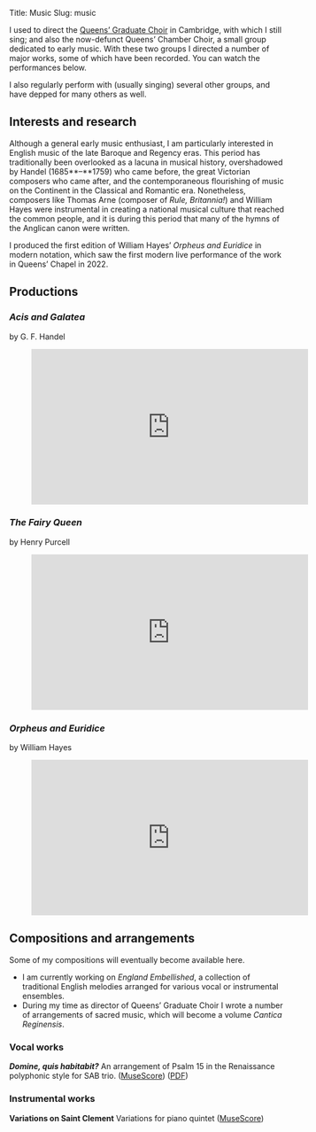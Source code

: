 Title: Music
Slug: music

I used to direct the [Queens’ Graduate Choir](https://www.facebook.com/QueensGradChoir) in Cambridge, with
which I still sing; and also the now-defunct Queens’ Chamber Choir, a
small group dedicated to early music. With these two groups I directed a
number of major works, some of which have been recorded. You can watch
the performances below.

I also regularly perform with (usually singing) several other groups, and have depped for many others as well.

## Interests and research

Although a general early music enthusiast, I am particularly interested in English music of the late Baroque and Regency eras. This period has traditionally been overlooked as a lacuna in musical history, overshadowed by Handel (1685**–**1759) who came before, the great Victorian composers who came after, and the contemporaneous flourishing of music on the Continent in the Classical and Romantic era. Nonetheless, composers like Thomas Arne (composer of _Rule, Britannia!_) and William Hayes were instrumental in creating a national musical culture that reached the common people, and it is during this period that many of the hymns of the Anglican canon were written.

I produced the first edition of William Hayes’ *Orpheus and Euridice* in modern notation, which saw the first modern live performance of the work in Queens’ Chapel in 2022.

## Productions

### *Acis and Galatea*

by G. F. Handel

<figure class="wp-block-embed is-type-video is-provider-youtube wp-block-embed-youtube wp-embed-aspect-16-9 wp-has-aspect-ratio"><div class="wp-block-embed__wrapper">

<iframe title="Queens&#039; Chamber Choir: Acis and Galatea" width="500" height="281" src="https://www.youtube.com/embed/RCE619zsfw8?feature=oembed" frameborder="0" allow="accelerometer; autoplay; clipboard-write; encrypted-media; gyroscope; picture-in-picture; web-share" referrerpolicy="strict-origin-when-cross-origin" allowfullscreen></iframe>

</div></figure>

### *The Fairy Queen*

by Henry Purcell

  

  

<figure class="wp-block-embed is-type-video is-provider-youtube wp-block-embed-youtube wp-embed-aspect-16-9 wp-has-aspect-ratio"><div class="wp-block-embed__wrapper">

<iframe title="Queens&#039; Graduate Choir: The Fairy Queen" width="500" height="281" src="https://www.youtube.com/embed/AewuFJHo8xQ?feature=oembed" frameborder="0" allow="accelerometer; autoplay; clipboard-write; encrypted-media; gyroscope; picture-in-picture; web-share" referrerpolicy="strict-origin-when-cross-origin" allowfullscreen></iframe>

</div></figure>

### *Orpheus and Euridice*

by William Hayes
  

<figure class="wp-block-embed is-type-video is-provider-youtube wp-block-embed-youtube wp-embed-aspect-16-9 wp-has-aspect-ratio"><div class="wp-block-embed__wrapper">

<iframe title="Queens&#039; Graduate Choir: Orpheus and Euridice by William Hayes" width="500" height="281" src="https://www.youtube.com/embed/m0zhR2cyEoU?feature=oembed" frameborder="0" allow="accelerometer; autoplay; clipboard-write; encrypted-media; gyroscope; picture-in-picture; web-share" referrerpolicy="strict-origin-when-cross-origin" allowfullscreen></iframe>

</div></figure>

## Compositions and arrangements

Some of my compositions will eventually become available here.

-   I am currently working on _England Embellished_, a collection of traditional English melodies arranged for various vocal or instrumental ensembles.
-   During my time as director of Queens’ Graduate Choir I wrote a number of arrangements of sacred music, which will become a volume _Cantica Reginensis_.

### Vocal works

_**Domine, quis habitabit?**_ An arrangement of Psalm 15 in the Renaissance polyphonic style for SAB trio. ([MuseScore](https://musescore.com/user/26871315/scores/6559549)) ([PDF](https://jmft.dev/wp-content/uploads/2024/01/Domine_quis_habitabit_-_J._M._F._Tsang.pdf))

### Instrumental works

**Variations on Saint Clement** Variations for piano quintet ([MuseScore](https://musescore.com/user/26871315/scores/5543990))
